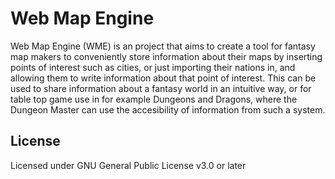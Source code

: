 # Web Map Engine
Web Map Engine (WME) is an project that aims to create a tool for fantasy map makers to conveniently store information about their maps by inserting points of interest such as cities, or just importing their nations in, and allowing them to write information about that point of interest. This can be used to share information about a fantasy world in an intuitive way, or for table top game use in for example Dungeons and Dragons, where the Dungeon Master can use the accesibility of information from such a system.

## License
Licensed under GNU General Public License v3.0 or later
